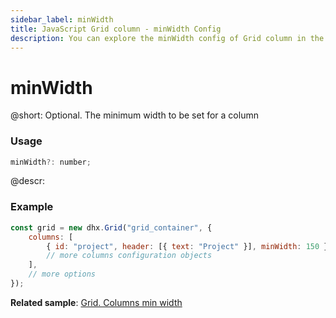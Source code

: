 ```yaml
---
sidebar_label: minWidth
title: JavaScript Grid column - minWidth Config 
description: You can explore the minWidth config of Grid column in the documentation of the DHTMLX JavaScript UI library. Browse developer guides and API reference, try out code examples and live demos, and download a free 30-day evaluation version of DHTMLX Suite.
---
```


# minWidth

@short: Optional. The minimum width to be set for a column

### Usage

~~~jsx
minWidth?: number;
~~~


@descr:
### Example

~~~jsx
const grid = new dhx.Grid("grid_container", {
    columns: [
        { id: "project", header: [{ text: "Project" }], minWidth: 150 },
        // more columns configuration objects   
    ],
    // more options
});
~~~

**Related sample**: [Grid. Columns min width](https://snippet.dhtmlx.com/x5hmpi9d)